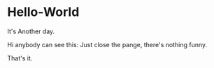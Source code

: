# Hello-World
It's Another day.

Hi anybody can see this:
Just close the pange, there's nothing funny.

That's it.

